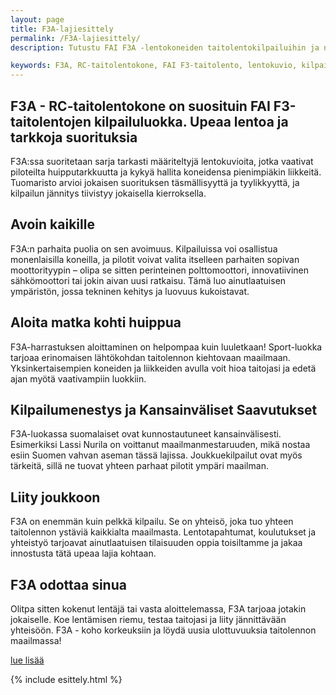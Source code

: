 ```yaml
---
layout: page
title: F3A-lajiesittely
permalink: /F3A-lajiesittely/
description: Tutustu FAI F3A -lentokoneiden taitolentokilpailuihin ja niiden maailmaan. Lue lisää säännöistä, kilpailumenestyksestä ja yhteisöstä.

keywords: F3A, RC-taitolentokone, FAI F3-taitolento, lentokuvio, kilpailu, taitolento, moottorityyppi, polttomoottori, sähkömoottori, kilpailumenestys, kansainvälinen, yhteisö, lentäjä, koulutus
---
```


## F3A - RC-taitolentokone on suosituin FAI F3-taitolentojen kilpailuluokka. Upeaa lentoa ja tarkkoja suorituksia

F3A:ssa suoritetaan sarja tarkasti määriteltyjä lentokuvioita, jotka vaativat piloteilta huipputarkkuutta ja kykyä hallita koneidensa pienimpiäkin liikkeitä. Tuomaristo arvioi jokaisen suorituksen täsmällisyyttä ja tyylikkyyttä, ja kilpailun jännitys tiivistyy jokaisella kierroksella.

## Avoin kaikille

F3A:n parhaita puolia on sen avoimuus. Kilpailuissa voi osallistua monenlaisilla koneilla, ja pilotit voivat valita itselleen parhaiten sopivan moottorityypin – olipa se sitten perinteinen polttomoottori, innovatiivinen sähkömoottori tai jokin aivan uusi ratkaisu. Tämä luo ainutlaatuisen ympäristön, jossa tekninen kehitys ja luovuus kukoistavat.

## Aloita matka kohti huippua

F3A-harrastuksen aloittaminen on helpompaa kuin luuletkaan! Sport-luokka tarjoaa erinomaisen lähtökohdan taitolennon kiehtovaan maailmaan. Yksinkertaisempien koneiden ja liikkeiden avulla voit hioa taitojasi ja edetä ajan myötä vaativampiin luokkiin.

## Kilpailumenestys ja Kansainväliset Saavutukset

F3A-luokassa suomalaiset ovat kunnostautuneet kansainvälisesti. Esimerkiksi Lassi Nurila on voittanut maailmanmestaruuden, mikä nostaa esiin Suomen vahvan aseman tässä lajissa. Joukkuekilpailut ovat myös tärkeitä, sillä ne tuovat yhteen parhaat pilotit ympäri maailman.

## Liity joukkoon

F3A on enemmän kuin pelkkä kilpailu. Se on yhteisö, joka tuo yhteen taitolennon ystäviä kaikkialta maailmasta. Lentotapahtumat, koulutukset ja yhteistyö tarjoavat ainutlaatuisen tilaisuuden oppia toisiltamme ja jakaa innostusta tätä upeaa lajia kohtaan.

## F3A odottaa sinua

Olitpa sitten kokenut lentäjä tai vasta aloittelemassa, F3A tarjoaa jotakin jokaiselle. Koe lentämisen riemu, testaa taitojasi ja liity jännittävään yhteisöön. F3A - koho korkeuksiin ja löydä uusia ulottuvuuksia taitolennon maailmassa!

[lue lisää](https://www.ilmailuliitto.fi/avainsana/f3a/)

{% include esittely.html %}
